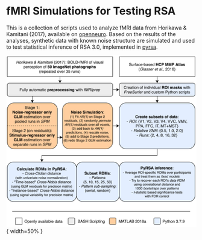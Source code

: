 # fMRI Simulations for Testing RSA 
This is a collection of scripts used to analyze fMRI data from Horikawa & Kamitani (2017), available on [openneuro](https://openneuro.org/datasets/ds001246/versions/1.2.1). Based on the results of the analyses, synthetic data with known noise structure are simulated and used to test statistical inference of RSA 3.0, implemented in [pyrsa](https://github.com/rsagroup/pyrsa).

![Flowchart](/flowchart.png){ width=50% }
